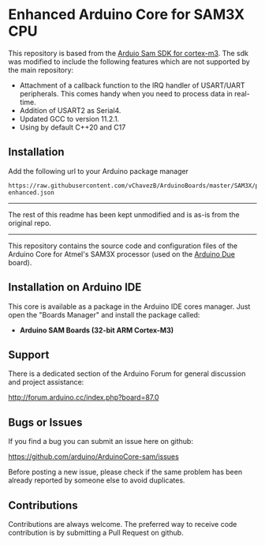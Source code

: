 # Enhanced Arduino Core for SAM3X CPU

This repository is based from the [Arduio Sam SDK for cortex-m3](https://github.com/arduino/ArduinoCore-sam). The sdk was modified to include the following features which are not supported by the main repository:

- Attachment of a callback function to the IRQ handler of USART/UART peripherals. This comes handy when you need to process data in real-time.
- Addition of USART2 as Serial4.
- Updated GCC to version 11.2.1.
- Using by default C++20 and C17

## Installation

Add the following url to your Arduino package manager

```
https://raw.githubusercontent.com/vChavezB/ArduinoBoards/master/SAM3X/package_vchavezb_sam-enhanced.json
```

---
The rest of this readme has been kept unmodified and is as-is from the original repo.

---

This repository contains the source code and configuration files of the Arduino Core for Atmel's SAM3X processor (used on the [Arduino Due](https://www.arduino.cc/en/Main/ArduinoBoardDue) board).

## Installation on Arduino IDE

This core is available as a package in the Arduino IDE cores manager.
Just open the "Boards Manager" and install the package called:

 * **Arduino SAM Boards (32-bit ARM Cortex-M3)**

## Support

There is a dedicated section of the Arduino Forum for general discussion and project assistance:

http://forum.arduino.cc/index.php?board=87.0

## Bugs or Issues

If you find a bug you can submit an issue here on github:

https://github.com/arduino/ArduinoCore-sam/issues

Before posting a new issue, please check if the same problem has been already reported by someone else to avoid duplicates.

## Contributions

Contributions are always welcome.
The preferred way to receive code contribution is by submitting a Pull Request on github.
